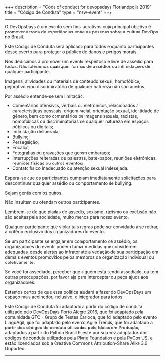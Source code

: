 +++
description = "Code of conduct for devopsdays Florianópolis 2019"
title = "Código de Conduta"
type = "new-event"
+++
<div class = "row">
  <div class = "col">
    <hr />
    <p>O DevOpsDays é um evento sem fins lucrativos cujo principal objetivo é promover a troca de experiências entre as pessoas sobre a cultura DevOps no Brasil.</p>
    <p>Este Código de Conduta será aplicado para todos enquanto participantes desse evento para proteger o público de danos e perigos morais.</p>
    <p>Nos dedicamos a promover um evento respeitoso e livre de assédio para todos. Não toleramos quaisquer formas de assédios ou intimidações de qualquer participante.</p>
    <p>Imagens, atividades ou materiais de conteúdo sexual, homofóbico, pejorativo e/ou discriminatório de qualquer natureza não são aceitos.</p>
    Por assédio entende-se sem limitação:
    <ul>
      <li>Comentários ofensivos, verbais ou eletrônicos, relacionados a características pessoais, origem racial, orientação sexual, identidade de gênero, bem como comentários ou imagens sexuais, racistas, homofóbicas ou discriminatórias de qualquer natureza em espaços públicos ou digitais;</li>
      <li>Intimidação deliberada;</li>
      <li>Bullying;</li>
      <li>Perseguição;</li>
      <li>Encalço;</li>
      <li>Fotografias ou gravações que gerem embaraço;</li>
      <li>Interrupções reiteradas de palestras, bate-papos, reuniões eletrônicas, reuniões físicas ou outros eventos;</li>
      <li>Contato físico inadequado ou atenção sexual indesejada.</li>
    </ul>
    <p>Espera-se que os participantes cumpram imediatamente solicitações para descontinuar qualquer assédio ou comportamento de bullying.</p>
    <p>Sejam gentis com os outros.</p>
    <p>Não insultem ou ofendam outros participantes.</p>
    <p>Lembrem-se de que piadas de assédio, sexismo, racismo ou exclusão não são aceitas pela sociedade, muito menos para nosso evento.</p>
    <p>Qualquer participante que violar tais regras pode ser convidado a se retirar, a critério exclusivo dos organizadores do evento.</p>
    <p>Se um participante se engajar em comportamento de assédio, os organizadores do evento podem tomar medidas que considerem adequadas, desde alertas ao infrator até a vedação de sua participação em demais eventos promovidos pelos membros da organização individual ou coletivamente.</p>
    <p>Se você for assediado, perceber que alguém está sendo assediado, ou tem outras preocupações, por favor aja para interceptar ou peça ajuda aos organizadores.</p>
    <p>Estamos certos de que essa política ajudará a fazer do DevOpsDays um espaço mais acolhedor, inclusivo, e integrador para todos.</p>
    <p>Este Código de Conduta foi adaptado a partir do código de conduta utilizado pelo DevOpsDays Porto Alegre 2016, que foi adaptado pela comunidade GTC - Grupo de Testes Carioca, que foi adaptado pelo evento LinguÁgil, que foi adaptado pelo evento Agile Trends, que foi adaptado a partir dos códigos de conduta utilizados pelo Ideias em Produção, adaptados a partir do Python Brasil 9, este por sua vez adaptados dos códigos de conduta utilizados pela Plone Foundation e pela PyCon US, e estão licenciados sob a Creative Commons Attribution-Share Alike 3.0 Unported.</p>
    <hr />
  </div>
</div>